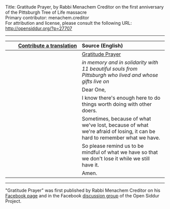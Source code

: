 <html>
<head></head>
<body>
Title: Gratitude Prayer, by Rabbi Menachem Creditor on the first anniversary of the Pittsburgh Tree of Life massacre<br />
Primary contributor: menachem.creditor<br />
For attribution and license, please consult the following URL: <a href="http://opensiddur.org/?p=27707">http://opensiddur.org/?p=27707</a>
<p />
<hr />

<table style="margin-left: auto;margin-right: auto;" class="draggable">
<thead><tr><th id="x" style="text-align: right;"><a href="https://opensiddur.org/contributing/upload/">Contribute a translation</a></th><th style="text-align: left;">Source (English)</th></tr></thead>
<tbody>
<tr><td style="vertical-align:top;" width="46%">
<div class="liturgy"><span lang="he">

</span></div></td>
 
<td style="vertical-align:top;" width="53%">
<div class="english">
<u>Gratitude Prayer</u>
</div></td></tr>


<tr><td style="vertical-align:top;" width="46%">
<div class="liturgy"><span lang="he">

</span></div></td>
 
<td style="vertical-align:top;" width="53%">
<div class="english">
<em>in memory and in solidarity with 11 beautiful souls from Pittsburgh who lived and whose gifts live on</em>
</div></td></tr>


<tr><td style="vertical-align:top;" width="46%">
<div class="liturgy"><span lang="he">

</span></div></td>
 
<td style="vertical-align:top;" width="53%">
<div class="english">
Dear One,
</div></td></tr>


<tr><td style="vertical-align:top;" width="46%">
<div class="liturgy"><span lang="he">

</span></div></td>
 
<td style="vertical-align:top;" width="53%">
<div class="english">
I know there's enough here
to do things worth doing
with other doers.
</div></td></tr>


<tr><td style="vertical-align:top;" width="46%">
<div class="liturgy"><span lang="he">

</span></div></td>
 
<td style="vertical-align:top;" width="53%">
<div class="english">
Sometimes,
because of what we've lost,
because of what we're afraid of losing,
it can be hard to remember what we have.
</div></td></tr>


<tr><td style="vertical-align:top;" width="46%">
<div class="liturgy"><span lang="he">

</span></div></td>
 
<td style="vertical-align:top;" width="53%">
<div class="english">
So please remind us
to be mindful of what we have
so that we don't lose it
while we still have it.
</div></td></tr>


<tr><td style="vertical-align:top;" width="46%">
<div class="liturgy"><span lang="he">

</span></div></td>
 
<td style="vertical-align:top;" width="53%">
<div class="english">
Amen.
</div></td></tr>
</tbody></table>

<hr />

"Gratitude Prayer" was first published by Rabbi Menachem Creditor on his <a href="https://www.facebook.com/photo.php?fbid=10157607926749450&set=a.10150190178784450&type=3">Facebook page</a> and in the Facebook <a href="https://www.facebook.com/groups/opensiddur/permalink/10156975193367746/">discussion group</a> of the Open Siddur Project.
</body>
</html>